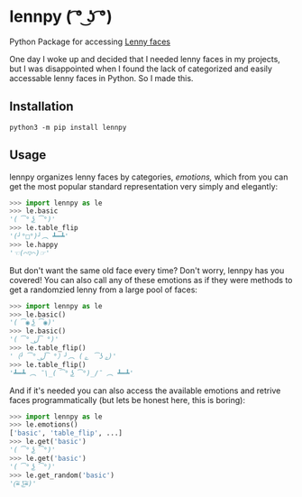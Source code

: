 # lennpy ( ͡° ͜ʖ ͡°)

Python Package for accessing [Lenny faces](https://knowyourmeme.com/memes/%CD%A1-%CD%9C%CA%96-%CD%A1-lenny-face)

One day I woke up and decided that I needed lenny faces in my projects, but I was disappointed when I found the lack of categorized and easily accessable lenny faces in Python. So I made this.

## Installation

```
python3 -m pip install lennpy
```

## Usage

lennpy organizes lenny faces by categories, _emotions,_ which from you can get the most popular standard representation very simply and elegantly:

```py
>>> import lennpy as le
>>> le.basic
'( ͡° ͜ʖ ͡°)'
>>> le.table_flip
'(╯°□°)╯︵ ┻━┻'
>>> le.happy
'☜(⌒▽⌒)☞'
```

But don't want the same old face every time? Don't worry, lennpy has you covered! You can also call any of these emotions as if they were methods to get a randomzied lenny from a large pool of faces:

```py
>>> import lennpy as le
>>> le.basic()
'( ͡◉ ͜ʖ ͡◉)'
>>> le.basic()
'( ͡° ل͜ ͡°)'
>>> le.table_flip()
'（╯ ͡° ل͜ ͡°）╯︵ ( ͜。 ͡ʖ ͜。)'
>>> le.table_flip()
'┻━┻ ︵﻿ ¯\_( ͡° ͜ʖ ͡°)_/¯ ︵ ┻━┻'
```

And if it's needed you can also access the available emotions and retrive faces programmatically (but lets be honest here, this is boring):

```py
>>> import lennpy as le
>>> le.emotions()
['basic', 'table_flip', ...]
>>> le.get('basic')
'( ͡° ͜ʖ ͡°)'
>>> le.get('basic')
'( ͡° ͜ʖ ͡°)'
>>> le.get_random('basic')
'(͠≖ ͜ʖ͠≖)'
```